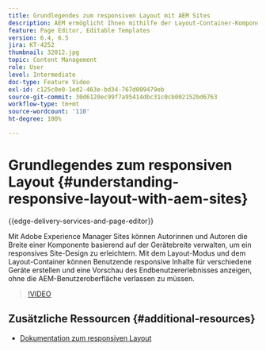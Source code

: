 ```yaml
---
title: Grundlegendes zum responsiven Layout mit AEM Sites
description: AEM ermöglicht Ihnen mithilfe der Layout-Container-Komponente, ein responsives Layout für Ihre Seiten zu erstellen. Mit dem responsiven Layout können Inhaltsautorinnen und Inhaltsautoren responsive Inhalte für verschiedene Geräte erstellen und Endbenutzererlebnisse in AEM in der Vorschau anzeigen.
feature: Page Editor, Editable Templates
version: 6.4, 6.5
jira: KT-4252
thumbnail: 32012.jpg
topic: Content Management
role: User
level: Intermediate
doc-type: Feature Video
exl-id: c125c0e0-1ed2-463e-bd34-767d009479eb
source-git-commit: 30d6120ec99f7a95414dbc31c0cb002152bd6763
workflow-type: tm+mt
source-wordcount: '110'
ht-degree: 100%

---
```


# Grundlegendes zum responsiven Layout {#understanding-responsive-layout-with-aem-sites}

{{edge-delivery-services-and-page-editor}}

Mit Adobe Experience Manager Sites können Autorinnen und Autoren die Breite einer Komponente basierend auf der Gerätebreite verwalten, um ein responsives Site-Design zu erleichtern. Mit dem Layout-Modus und dem Layout-Container können Benutzende responsive Inhalte für verschiedene Geräte erstellen und eine Vorschau des Endbenutzererlebnisses anzeigen, ohne die AEM-Benutzeroberfläche verlassen zu müssen.

>[!VIDEO](https://video.tv.adobe.com/v/32012?quality=12&learn=on)

## Zusätzliche Ressourcen {#additional-resources}

* [Dokumentation zum responsiven Layout](https://experienceleague.adobe.com/docs/experience-manager-65/authoring/siteandpage/responsive-layout.html?lang=de)
